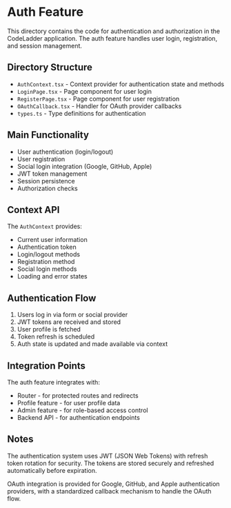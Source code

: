 # Auth Feature

This directory contains the code for authentication and authorization in the CodeLadder application. The auth feature handles user login, registration, and session management.

## Directory Structure

- `AuthContext.tsx` - Context provider for authentication state and methods
- `LoginPage.tsx` - Page component for user login
- `RegisterPage.tsx` - Page component for user registration
- `OAuthCallback.tsx` - Handler for OAuth provider callbacks
- `types.ts` - Type definitions for authentication

## Main Functionality

- User authentication (login/logout)
- User registration
- Social login integration (Google, GitHub, Apple)
- JWT token management
- Session persistence
- Authorization checks

## Context API

The `AuthContext` provides:
- Current user information
- Authentication token
- Login/logout methods
- Registration method
- Social login methods
- Loading and error states

## Authentication Flow

1. Users log in via form or social provider
2. JWT tokens are received and stored
3. User profile is fetched
4. Token refresh is scheduled
5. Auth state is updated and made available via context

## Integration Points

The auth feature integrates with:
- Router - for protected routes and redirects
- Profile feature - for user profile data
- Admin feature - for role-based access control
- Backend API - for authentication endpoints

## Notes

The authentication system uses JWT (JSON Web Tokens) with refresh token rotation for security. The tokens are stored securely and refreshed automatically before expiration.

OAuth integration is provided for Google, GitHub, and Apple authentication providers, with a standardized callback mechanism to handle the OAuth flow. 